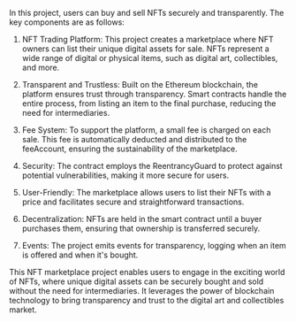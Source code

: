  In this project, users can buy and sell NFTs securely and transparently. The key components are as follows:

1. NFT Trading Platform: This project creates a marketplace where NFT owners can list their unique digital assets for sale. NFTs represent a wide range of digital or physical items, such as digital art, collectibles, and more.

2. Transparent and Trustless: Built on the Ethereum blockchain, the platform ensures trust through transparency. Smart contracts handle the entire process, from listing an item to the final purchase, reducing the need for intermediaries.

3. Fee System: To support the platform, a small fee is charged on each sale. This fee is automatically deducted and distributed to the feeAccount, ensuring the sustainability of the marketplace.

4. Security: The contract employs the ReentrancyGuard to protect against potential vulnerabilities, making it more secure for users.

5. User-Friendly: The marketplace allows users to list their NFTs with a price and facilitates secure and straightforward transactions.

6. Decentralization: NFTs are held in the smart contract until a buyer purchases them, ensuring that ownership is transferred securely.

7. Events: The project emits events for transparency, logging when an item is offered and when it's bought.

This NFT marketplace project enables users to engage in the exciting world of NFTs, where unique digital assets can be securely bought and sold without the need for intermediaries. It leverages the power of blockchain technology to bring transparency and trust to the digital art and collectibles market.